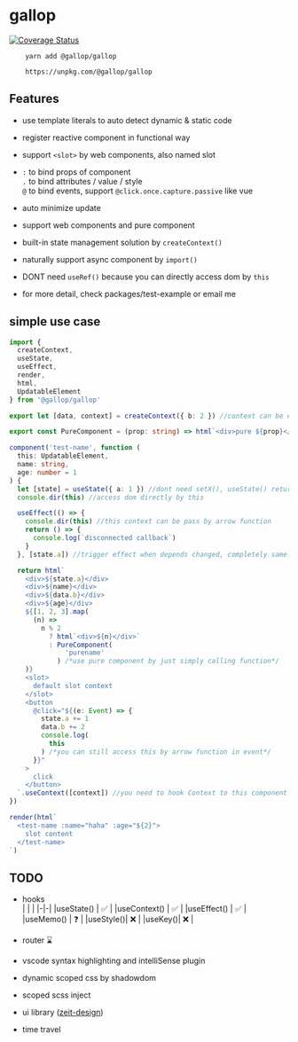 # gallop

[![Coverage Status](https://coveralls.io/repos/github/tarnishablec/gallop/badge.svg?branch=master)](https://coveralls.io/github/tarnishablec/gallop?branch=master)

        yarn add @gallop/gallop

        https://unpkg.com/@gallop/gallop

## Features

- use template literals to auto detect dynamic & static code

- register reactive component in functional way

- support `<slot>` by web components, also named slot

- `:` to bind props of component  
  `.` to bind attributes / value / style  
  `@` to bind events, support `@click.once.capture.passive` like vue

- auto minimize update

- support web components and pure component

- built-in state management solution by `createContext()`

- naturally support async component by `import()`

- DONT need `useRef()` because you can directly access dom by `this`

- for more detail, check packages/test-example or email me

## simple use case

```typescript
import {
  createContext,
  useState,
  useEffect,
  render,
  html,
  UpdatableElement
} from '@gallop/gallop'

export let [data, context] = createContext({ b: 2 }) //context can be exported to another component

export const PureComponent = (prop: string) => html`<div>pure ${prop}</div>` //pure component with no any lifecycle

component('test-name', function (
  this: UpdatableElement,
  name: string,
  age: number = 1
) {
  let [state] = useState({ a: 1 }) //dont need setX(), useState() return a proxy, and auto trigger rerender, ⚠ you can only use useState() once in a component declaration
  console.dir(this) //access dom directly by this

  useEffect(() => {
    console.dir(this) //this context can be pass by arrow function
    return () => {
      console.log(`disconnected callback`)
    }
  }, [state.a]) //trigger effect when depends changed, completely same as react useEffect()

  return html`
    <div>${state.a}</div>
    <div>${name}</div>
    <div>${data.b}</div>
    <div>${age}</div>
    ${[1, 2, 3].map(
      (n) =>
        n % 2
          ? html`<div>${n}</div>`
          : PureComponent(
              'purename'
            ) /*use pure component by just simply calling function*/
    )}
    <slot>
      default slot context
    </slot>
    <button
      @click="${(e: Event) => {
        state.a += 1
        data.b += 2
        console.log(
          this
        ) /*you can still access this by arrow function in event*/
      }}"
    >
      click
    </button>
  `.useContext([context]) //you need to hook Context to this component by useContext(), different from react useContext()
})

render(html`
  <test-name :name="haha" :age="${2}">
    slot content
  </test-name>
`)
```

## TODO

- hooks  
  | | |
  |-|-|
  |useState() | ✅ |
  |useContext() | ✅ |
  |useEffect() | ✅ |
  |useMemo() | ❓ |
  |useStyle()| ❌ |
  |useKey()| ❌ |

- router ⌛

- vscode syntax highlighting and intelliSense plugin

- dynamic scoped css by shadowdom

- scoped scss inject

- ui library ([zeit-design](https://zeit-style.now.sh/))

- time travel
